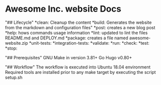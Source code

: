 # Awesome Inc. website Docs

"## Lifecycle"
*clean: Cleanup the content
*build: Generates the website from the markdown and configuration files"
*post: creates a new blog post
*help: hows commands usage information
*lint: updated to lint the files README.md and DEPLOY.md
*package: creates a file named awesome-website.zip
*unit-tests:
*integration-tests:
*validate:
*run:
*check:
*test:
*stop:

"## Prerequisites"
    GNU Make in version 3.81+
    Go Hugo v0.80+

"## Workflow"
    The workflow is executed into Ubuntu 18.04 environment
    Required tools are installed prior to any make target
    by executing the script setup.sh
